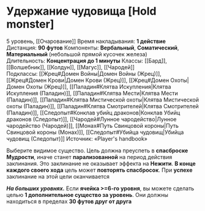 # Удержание чудовища [Hold monster]
5 уровень, [[Очарование]]
Время накладывания: **1 действие**
Дистанция: **90 футов**
Компоненты: **Вербальный**, **Соматический**, **Материальный** (небольшой прямой кусочек железа)
Длительность: **Концентрация до 1 минуты**
Классы: [[Бард]], [[Волшебник]], [[Колдун]], [[Магус]], [[Чародей]]
Подклассы: [[Жрец#Домен Войны|Домен Войны (Жрец)]], [[Жрец#Домен Крови|Домен Крови (Жрец)]], [[Жрец#Домен Охоты|Домен Охоты (Жрец)]], [[Паладин#Клятва Искупления|Клятва Искупления (Паладин)]], [[Паладин#Клятва Мести|Клятва Мести (Паладин)]], [[Паладин#Клятва Мистической охоты|Клятва Мистической охоты (Паладин)]], [[Паладин#Клятва Смотрителей|Клятва Смотрителей (Паладин)]], [[Следопыт#Конклав убийц драконов|Конклав Убийц драконов (Следопыт)]], [[Чародей#Лунное чародейство|Лунное чародейство (Чародей)]], [[Монах#Путь Свинцовой короны|Путь Свинцовой короны (Монах)]], [[Следопыт#Убийца чудовищ|Убийца чудовищ (Следопыт)]]
Источник: «Player's handbook»

Выберите видимое существо. Цель должна преуспеть в **спасброске Мудрости**, иначе станет **парализованной** на период действия заклинания. Это заклинание не оказывает эффекта на **Нежити**. **В конце каждого своего хода** цель может **повторять спасбросок**. При **успехе** заклинание на этой цели оканчивается

**_На больших уровнях._** Если **ячейка >=6-го уровня**, вы можете сделать целью **1 дополнительное существо за уровень**. Они должны находиться в пределах **30 футов друг от друга**